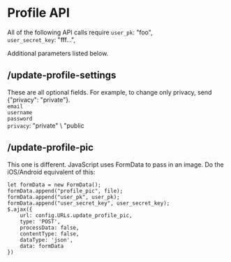 # Profile API

All of the following API calls require 
`user_pk`: "foo",  
`user_secret_key`: "fff...",  

Additional parameters listed below.

## /update-profile-settings
These are all optional fields. For example, to change only privacy, send {"privacy": "private"}.  
`email`   
`username`  
`password`  
`privacy`: "private" \ "public

## /update-profile-pic
This one is different. JavaScript uses FormData to pass in an image.
Do the iOS/Android equivalent of this:
```
let formData = new FormData();
formData.append("profile_pic", file);
formData.append("user_pk", user_pk);
formData.append("user_secret_key", user_secret_key);
$.ajax({
	url: config.URLs.update_profile_pic,
	type: 'POST',
	processData: false,
	contentType: false,
	dataType: 'json',
	data: formData
})
```


